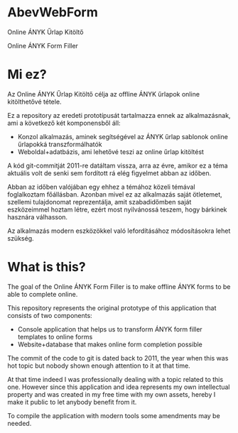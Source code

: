 ﻿# AbevWebForm
Online ÁNYK Űrlap Kitöltő

Online ÁNYK Form Filler

# Mi ez?
Az Online ÁNYK Űrlap Kitöltő célja az offline ÁNYK űrlapok online kitölthetővé tétele.

Ez a repository az eredeti prototípusát tartalmazza ennek az alkalmazásnak, ami a következő két komponensből áll:
- Konzol alkalmazás, aminek segítségével az ÁNYK űrlap sablonok online űrlapokká transzformálhatók
- Weboldal+adatbázis, ami lehetővé teszi az online űrlap kitöltést

A kód git-commitját 2011-re datáltam vissza, arra az évre, amikor ez a téma aktuális volt de senki sem fordított rá
elég figyelmet abban az időben.

Abban az időben valójában egy ehhez a témához közeli témával foglalkoztam főállásban. 
Azonban mivel ez az alkalmazás saját ötletemet, szellemi tulajdonomat reprezentálja, amit szabadidőmben saját eszközeimmel hoztam létre, 
ezért most nyilvánossá teszem, hogy bárkinek hasznára válhasson.

Az alkalmazás modern eszközökkel való lefordításához módosításokra lehet szükség.

# What is this?
The goal of the Online ÁNYK Form Filler is to make offline ÁNYK forms to be able to complete online.

This repository represents the original prototype of this application that consists of two components:
- Console application that helps us to transform ÁNYK form filler templates to online forms
- Website+database that makes online form completion possible

The commit of the code to git is dated back to 2011, the year when this was hot topic but nobody shown enough attention
to it at that time.

At that time indeed I was professionally dealing with a topic related to this one.
However since this application and idea represents my own intellectual property and was created in my free time with my own assets, 
hereby I make it public to let anybody benefit from it. 

To compile the application with modern tools some amendments may be needed.
